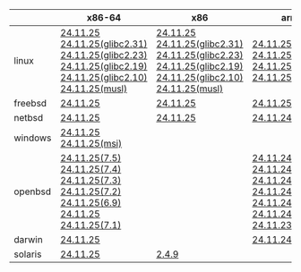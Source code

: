||x86-64|x86|arm64|ppc64le|armv7|armel|
| --- | --- | --- | --- | --- | --- | --- |
|linux|[24.11.25](https://github.com/roswell/sbcl_head/releases/download/24.11.25/sbcl-24.11.25-x86-64-linux-binary.tar.bz2)<br />[24.11.25(glibc2.31)](https://github.com/roswell/sbcl_head/releases/download/24.11.25/sbcl-24.11.25-x86-64-linux-glibc2.31-binary.tar.bz2)<br />[24.11.25(glibc2.23)](https://github.com/roswell/sbcl_head/releases/download/24.11.25/sbcl-24.11.25-x86-64-linux-glibc2.23-binary.tar.bz2)<br />[24.11.25(glibc2.19)](https://github.com/roswell/sbcl_head/releases/download/24.11.25/sbcl-24.11.25-x86-64-linux-glibc2.19-binary.tar.bz2)<br />[24.11.25(glibc2.10)](https://github.com/roswell/sbcl_head/releases/download/24.11.25/sbcl-24.11.25-x86-64-linux-glibc2.10-binary.tar.bz2)<br />[24.11.25(musl)](https://github.com/roswell/sbcl_head/releases/download/24.11.25/sbcl-24.11.25-x86-64-linux-musl-binary.tar.bz2)<br />|[24.11.25](https://github.com/roswell/sbcl_head/releases/download/24.11.25/sbcl-24.11.25-x86-linux-binary.tar.bz2)<br />[24.11.25(glibc2.31)](https://github.com/roswell/sbcl_head/releases/download/24.11.25/sbcl-24.11.25-x86-linux-glibc2.31-binary.tar.bz2)<br />[24.11.25(glibc2.23)](https://github.com/roswell/sbcl_head/releases/download/24.11.25/sbcl-24.11.25-x86-linux-glibc2.23-binary.tar.bz2)<br />[24.11.25(glibc2.19)](https://github.com/roswell/sbcl_head/releases/download/24.11.25/sbcl-24.11.25-x86-linux-glibc2.19-binary.tar.bz2)<br />[24.11.25(glibc2.10)](https://github.com/roswell/sbcl_head/releases/download/24.11.25/sbcl-24.11.25-x86-linux-glibc2.10-binary.tar.bz2)<br />[24.11.25(musl)](https://github.com/roswell/sbcl_head/releases/download/24.11.25/sbcl-24.11.25-x86-linux-musl-binary.tar.bz2)<br />|[24.11.25](https://github.com/roswell/sbcl_head/releases/download/24.11.25/sbcl-24.11.25-arm64-linux-binary.tar.bz2)<br />[24.11.25(glibc2.23)](https://github.com/roswell/sbcl_head/releases/download/24.11.25/sbcl-24.11.25-arm64-linux-glibc2.23-binary.tar.bz2)<br />[24.11.25(glibc2.19)](https://github.com/roswell/sbcl_head/releases/download/24.11.25/sbcl-24.11.25-arm64-linux-glibc2.19-binary.tar.bz2)<br />[24.11.25(musl)](https://github.com/roswell/sbcl_head/releases/download/24.11.25/sbcl-24.11.25-arm64-linux-musl-binary.tar.bz2)<br />|[24.11.25](https://github.com/roswell/sbcl_head/releases/download/24.11.25/sbcl-24.11.25-ppc64le-linux-binary.tar.bz2)<br />[24.11.25(glibc2.23)](https://github.com/roswell/sbcl_head/releases/download/24.11.25/sbcl-24.11.25-ppc64le-linux-glibc2.23-binary.tar.bz2)<br />[24.11.25(glibc2.19)](https://github.com/roswell/sbcl_head/releases/download/24.11.25/sbcl-24.11.25-ppc64le-linux-glibc2.19-binary.tar.bz2)<br />|[24.11.24](https://github.com/roswell/sbcl_head/releases/download/24.11.24/sbcl-24.11.24-armv7-linux-binary.tar.bz2)<br />|[24.11.24](https://github.com/roswell/sbcl_head/releases/download/24.11.24/sbcl-24.11.24-armel-linux-binary.tar.bz2)<br />|
|freebsd|[24.11.25](https://github.com/roswell/sbcl_head/releases/download/24.11.25/sbcl-24.11.25-x86-64-freebsd-binary.tar.bz2)<br />|[24.11.25](https://github.com/roswell/sbcl_head/releases/download/24.11.25/sbcl-24.11.25-x86-freebsd-binary.tar.bz2)<br />|[24.11.25](https://github.com/roswell/sbcl_head/releases/download/24.11.25/sbcl-24.11.25-arm64-freebsd-binary.tar.bz2)<br />||||
|netbsd|[24.11.25](https://github.com/roswell/sbcl_head/releases/download/24.11.25/sbcl-24.11.25-x86-64-netbsd-binary.tar.bz2)<br />|[24.11.25](https://github.com/roswell/sbcl_head/releases/download/24.11.25/sbcl-24.11.25-x86-netbsd-binary.tar.bz2)<br />|[24.11.24](https://github.com/roswell/sbcl_head/releases/download/24.11.24/sbcl-24.11.24-arm64-netbsd-binary.tar.bz2)<br />||||
|windows|[24.11.25](https://github.com/roswell/sbcl_head/releases/download/24.11.25/sbcl-24.11.25-x86-64-windows-binary.tar.bz2)<br />[24.11.25(msi)](https://github.com/roswell/sbcl_head/releases/download/24.11.25/sbcl-24.11.25-x86-64-windows-binary.msi)<br />||||||
|openbsd|[24.11.25(7.5)](https://github.com/roswell/sbcl_head/releases/download/24.11.25/sbcl-24.11.25-x86-64-openbsd-7.5-binary.tar.bz2)<br />[24.11.25(7.4)](https://github.com/roswell/sbcl_head/releases/download/24.11.25/sbcl-24.11.25-x86-64-openbsd-7.4-binary.tar.bz2)<br />[24.11.25(7.3)](https://github.com/roswell/sbcl_head/releases/download/24.11.25/sbcl-24.11.25-x86-64-openbsd-7.3-binary.tar.bz2)<br />[24.11.25(7.2)](https://github.com/roswell/sbcl_head/releases/download/24.11.25/sbcl-24.11.25-x86-64-openbsd-7.2-binary.tar.bz2)<br />[24.11.25(6.9)](https://github.com/roswell/sbcl_head/releases/download/24.11.25/sbcl-24.11.25-x86-64-openbsd-6.9-binary.tar.bz2)<br />[24.11.25](https://github.com/roswell/sbcl_head/releases/download/24.11.25/sbcl-24.11.25-x86-64-openbsd-binary.tar.bz2)<br />[24.11.25(7.1)](https://github.com/roswell/sbcl_head/releases/download/24.11.25/sbcl-24.11.25-x86-64-openbsd-7.1-binary.tar.bz2)<br />||[24.11.24(7.4)](https://github.com/roswell/sbcl_head/releases/download/24.11.24/sbcl-24.11.24-arm64-openbsd-7.4-binary.tar.bz2)<br />[24.11.24(7.3)](https://github.com/roswell/sbcl_head/releases/download/24.11.24/sbcl-24.11.24-arm64-openbsd-7.3-binary.tar.bz2)<br />[24.11.24](https://github.com/roswell/sbcl_head/releases/download/24.11.24/sbcl-24.11.24-arm64-openbsd-binary.tar.bz2)<br />[24.11.24(7.2)](https://github.com/roswell/sbcl_head/releases/download/24.11.24/sbcl-24.11.24-arm64-openbsd-7.2-binary.tar.bz2)<br />[24.11.24(7.1)](https://github.com/roswell/sbcl_head/releases/download/24.11.24/sbcl-24.11.24-arm64-openbsd-7.1-binary.tar.bz2)<br />[24.11.24(6.9)](https://github.com/roswell/sbcl_head/releases/download/24.11.24/sbcl-24.11.24-arm64-openbsd-6.9-binary.tar.bz2)<br />[24.11.23(7.5)](https://github.com/roswell/sbcl_head/releases/download/24.11.23/sbcl-24.11.23-arm64-openbsd-7.5-binary.tar.bz2)<br />||||
|darwin|[24.11.25](https://github.com/roswell/sbcl_head/releases/download/24.11.25/sbcl-24.11.25-x86-64-darwin-binary.tar.bz2)<br />||[24.11.24](https://github.com/roswell/sbcl_head/releases/download/24.11.24/sbcl-24.11.24-arm64-darwin-binary.tar.bz2)<br />||||
|solaris|[24.11.25](https://github.com/roswell/sbcl_head/releases/download/24.11.25/sbcl-24.11.25-x86-64-solaris-binary.tar.bz2)<br />|[2.4.9](https://github.com/roswell/sbcl_bin/releases/download/2.4.9/sbcl-2.4.9-x86-solaris-binary.tar.bz2)<br />|||||
